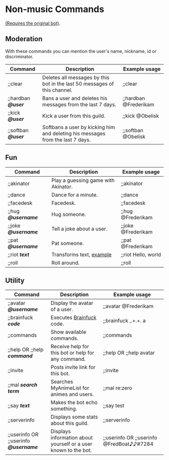 # Non-music Commands
[(Requires the original bot)](https://goo.gl/zWY6d3).

## Moderation
With these commands you can mention the user's name, nickname, id or discriminator.

| Command                    | Description                                                           | Example usage                               |
|----------------------------|-----------------------------------------------------------------------|---------------------------------------------|
| ;;clear                    | Deletes all messages by this bot in the last 50 messages of this channel.   | ;;clear                         |
| ;;hardban ***@user***       | Bans a user and deletes his messages from the last 7 days.             | ;;hardban @Frederikam                               |
| ;;kick ***@user***          | Kick a user from this guild.                                   | ;;kick @ObeIisk                               |
| ;;softban ***@user***       | Softbans a user by kicking him and deleting his messages from the last 7 days.                                   | ;;softban @ObeIisk                              |


## Fun

| Command                    | Description                                                           | Example usage                               |
|----------------------------|-----------------------------------------------------------------------|---------------------------------------------|
| ;;akinator                 | Play a guessing game with Akinator.                                   | ;;akinator                               |
| ;;dance                    | Dance for a minute.                                                   | ;;dance                                |
| ;;facedesk                 | Facedesk.                                                             | ;;facedesk                    |
| ;;hug ***@username***    | Hug someone.                                                          | ;;hug @Frederikam   
| ;;joke ***@username***   | Tell a joke about a user.                                             | ;;joke @Frederikam                  |
| ;;pat ***@username***    | Pat someone.                                                          | ;;pat @Frederikam                                 |
| ;;riot ***text***          | Transforms text, [example](https://fred.moe/qxB.png)                  | ;;riot Hello, world                              |
| ;;roll                     | Roll around.                                                          | ;;roll                     

## Utility

| Command                    | Description                                                           | Example usage                               |
|----------------------------|-----------------------------------------------------------------------|---------------------------------------------|
| ;;avatar ***@username*** | Display the avatar of a user.                                         | ;;avatar @Frederikam                           |
| ;;brainfuck ***code***     | Executes [Brainfuck](https://en.wikipedia.org/wiki/Brainfuck) code. | ;;brainfuck ,.+.+. a                   |
| ;;commands                 | Show available commands.                                              | ;;commands                         |
| ;;help OR ;;help ***command*** | Receive help for this bot or help for any command.                    | ;;help OR ;;help avatar                               |
| ;;invite                   | Posts invite link for this bot.                                        | ;;invite                               |
| ;;mal ***search term***    | Searches MyAnimeList for animes and users.                            | ;;mal re:zero                             |
| ;;say ***text***            | Makes the bot echo something.                                   | ;;say test                               |
| ;;serverinfo                 | Displays some stats about this guild.                                   | ;;serverinfo                               |
| ;;userinfo OR ;;userinfo ***@username***                 | Displays information about yourself or a user known to the bot.                                   | ;;userinfo OR ;;userinfo @FredBoat♪♪#7284                        |
